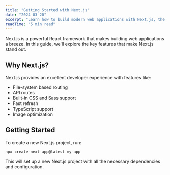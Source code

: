 ```yaml
---
title: "Getting Started with Next.js"
date: "2024-03-20"
excerpt: "Learn how to build modern web applications with Next.js, the React framework for production."
readTime: "5 min read"
---
```


Next.js is a powerful React framework that makes building web applications a breeze. In this guide, we'll explore the key features that make Next.js stand out.

## Why Next.js?

Next.js provides an excellent developer experience with features like:

- File-system based routing
- API routes
- Built-in CSS and Sass support
- Fast refresh
- TypeScript support
- Image optimization

## Getting Started

To create a new Next.js project, run:

```bash
npx create-next-app@latest my-app
```

This will set up a new Next.js project with all the necessary dependencies and configuration.